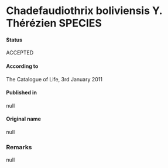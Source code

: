 Chadefaudiothrix boliviensis Y. Thérézien SPECIES
=======

#### Status
ACCEPTED

#### According to
The Catalogue of Life, 3rd January 2011

#### Published in
null

#### Original name
null

### Remarks
null